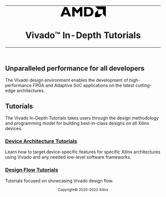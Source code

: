 <table width="100%">
 <tr width="100%">
    <td align="center"><img src="https://github.com/Xilinx/Image-Collateral/blob/main/xilinx-logo.png?raw=true" width="30%"/><h1>Vivado™ In-Depth Tutorials</h1>
    </td>
 </tr>
</table>

## </br> Unparalleled performance for all developers
The Vivado design environment enables the development of high-performance FPGA and Adaptive SoC applications on
the latest cutting-edge architectures.

## Tutorials

The Vivado In-Depth Tutorials takes users through the design methodology and programming model for building
best-in-class designs on all Xilinx devices.

### [Device Architecture Tutorials](./Device_Architecture_Tutorials)
Learn how to target device-specific features for specific Xilinx architectures using Vivado and any needed
low-level software frameworks.

### [Design Flow Tutorials](./Design_Flow_Tutorials)
Tutorials focused on showcasing Vivado design flow. 

<p align="center"><sup>Copyright&copy; 2020-2022 Xilinx</sup></p>
